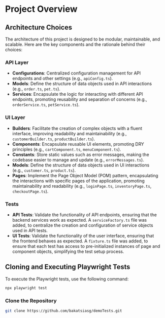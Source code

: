 # Project Overview

## Architecture Choices

The architecture of this project is designed to be modular, maintainable, and scalable. Here are the key components and the rationale behind their choices:

### API Layer

- **Configurations**: Centralized configuration management for API endpoints and other settings (e.g., `apiConfig.ts`).
- **Models**: Define the structure of data objects used in API interactions (e.g., `order.ts`, `pet.ts`).
- **Services**: Encapsulate the logic for interacting with different API endpoints, promoting reusability and separation of concerns (e.g., `orderService.ts`, `petService.ts`).

### UI Layer

- **Builders**: Facilitate the creation of complex objects with a fluent interface, improving readability and maintainability (e.g., `customerBuilder.ts`, `productBuilder.ts`).
- **Components**: Encapsulate reusable UI elements, promoting DRY principles (e.g., `cartComponent.ts`, `menuComponent.ts`).
- **Constants**: Store static values such as error messages, making the codebase easier to manage and update (e.g., `errorMessages.ts`).
- **Models**: Define the structure of data objects used in UI interactions (e.g., `customer.ts`, `product.ts`).
- **Pages**: Implement the Page Object Model (POM) pattern, encapsulating the interactions with specific pages of the application, promoting maintainability and readability (e.g., `loginPage.ts`, `inventoryPage.ts`, `checkoutPage.ts`).

### Tests

- **API Tests**: Validate the functionality of API endpoints, ensuring that the backend services work as expected. A `serviceFactory.ts` file was added, to centralize the creation and configuration of service objects used in API tests.
- **UI Tests**: Validate the functionality of the user interface, ensuring that the frontend behaves as expected. A `fixture.ts` file was added, to ensure that each test has access to pre-initialized instances of page and component objects, simplifying the test setup process.

## Cloning and Executing Playwright Tests

To execute the Playwright tests, use the following command:
```bash
npx playwright test
```

### Clone the Repository

```bash
git clone https://github.com/bakatsiasg/demoTests.git
```


